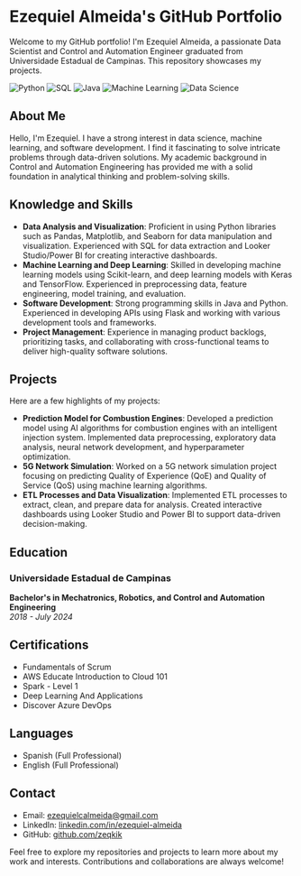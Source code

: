 # Ezequiel Almeida's GitHub Portfolio

Welcome to my GitHub portfolio! I'm Ezequiel Almeida, a passionate Data Scientist and Control and Automation Engineer graduated from Universidade Estadual de Campinas. This repository showcases my projects.

![Python](https://img.shields.io/badge/Python-3776AB?style=for-the-badge&logo=python&logoColor=white)
![SQL](https://img.shields.io/badge/SQL-4479A1?style=for-the-badge&logo=postgresql&logoColor=white)
![Java](https://img.shields.io/badge/Java-007396?style=for-the-badge&logo=java&logoColor=white)
![Machine Learning](https://img.shields.io/badge/Machine_Learning-00C7B7?style=for-the-badge&logo=TensorFlow&logoColor=white)
![Data Science](https://img.shields.io/badge/Data_Science-4CAF50?style=for-the-badge&logo=Jupyter&logoColor=white)

## About Me

Hello, I'm Ezequiel. I have a strong interest in data science, machine learning, and software development. I find it fascinating to solve intricate problems through data-driven solutions. My academic background in Control and Automation Engineering has provided me with a solid foundation in analytical thinking and problem-solving skills.

## Knowledge and Skills

- **Data Analysis and Visualization**: Proficient in using Python libraries such as Pandas, Matplotlib, and Seaborn for data manipulation and visualization. Experienced with SQL for data extraction and Looker Studio/Power BI for creating interactive dashboards.
- **Machine Learning and Deep Learning**: Skilled in developing machine learning models using Scikit-learn, and deep learning models with Keras and TensorFlow. Experienced in preprocessing data, feature engineering, model training, and evaluation.
- **Software Development**: Strong programming skills in Java and Python. Experienced in developing APIs using Flask and working with various development tools and frameworks.
- **Project Management**: Experience in managing product backlogs, prioritizing tasks, and collaborating with cross-functional teams to deliver high-quality software solutions.

## Projects

Here are a few highlights of my projects:

- **Prediction Model for Combustion Engines**: Developed a prediction model using AI algorithms for combustion engines with an intelligent injection system. Implemented data preprocessing, exploratory data analysis, neural network development, and hyperparameter optimization.
- **5G Network Simulation**: Worked on a 5G network simulation project focusing on predicting Quality of Experience (QoE) and Quality of Service (QoS) using machine learning algorithms.
- **ETL Processes and Data Visualization**: Implemented ETL processes to extract, clean, and prepare data for analysis. Created interactive dashboards using Looker Studio and Power BI to support data-driven decision-making.

## Education

### Universidade Estadual de Campinas
**Bachelor's in Mechatronics, Robotics, and Control and Automation Engineering**  
*2018 - July 2024*

## Certifications

- Fundamentals of Scrum
- AWS Educate Introduction to Cloud 101
- Spark - Level 1
- Deep Learning And Applications
- Discover Azure DevOps

## Languages

- Spanish (Full Professional)
- English (Full Professional)

## Contact

- Email: [ezequielcalmeida@gmail.com](mailto:ezequielcalmeida@gmail.com)
- LinkedIn: [linkedin.com/in/ezequiel-almeida](https://www.linkedin.com/in/ezequiel-almeida)
- GitHub: [github.com/zeqkik](https://github.com/zeqkik)

Feel free to explore my repositories and projects to learn more about my work and interests. Contributions and collaborations are always welcome!

